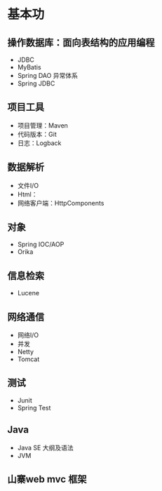 #  基本功

##  操作数据库：面向表结构的应用编程
-   JDBC
-   MyBatis
-   Spring DAO 异常体系
-   Spring JDBC

##  项目工具
-   项目管理：Maven
-   代码版本：Git
-   日志：Logback

##  数据解析
-   文件I/O
-   Html：
-   网络客户端：HttpComponents

##  对象
-   Spring IOC/AOP
-   Orika

##  信息检索
-   Lucene

##  网络通信
-   网络I/O
-   并发
-   Netty
-   Tomcat

##  测试
-   Junit
-   Spring Test

##  Java
-   Java SE 大纲及语法
-   JVM

##  山寨web mvc 框架